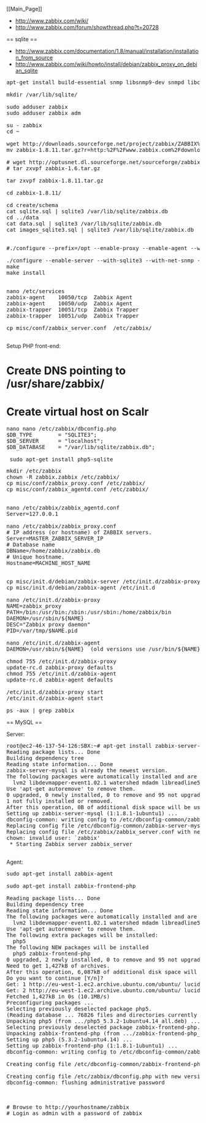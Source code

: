 [[Main_Page]]

* http://www.zabbix.com/wiki/
* http://www.zabbix.com/forum/showthread.php?t=20728

== sqlite ==

* http://www.zabbix.com/documentation/1.8/manual/installation/installation_from_source
* http://www.zabbix.com/wiki/howto/install/debian/zabbix_proxy_on_debian_sqlite

<pre>
apt-get install build-essential snmp libsnmp9-dev snmpd libcurl3-dev fping curl sqlite libsqlite3-dev ntpdate libiksemel-dev

mkdir /var/lib/sqlite/

sudo adduser zabbix
sudo adduser zabbix adm

su - zabbix
cd ~

wget http://downloads.sourceforge.net/project/zabbix/ZABBIX%20Latest%20Stable/1.8.11/zabbix-1.8.11.tar.gz?r=http%3A%2F%2Fwww.zabbix.com%2Fdownload.php&ts=1333394819&use_mirror=ignum
mv zabbix-1.8.11.tar.gz?r=http:%2F%2Fwww.zabbix.com%2Fdownload.php zabbix-1.8.11.tar.gz

# wget http://optusnet.dl.sourceforge.net/sourceforge/zabbix/zabbix-1.6.tar.gz
# tar zxvpf zabbix-1.6.tar.gz

tar zxvpf zabbix-1.8.11.tar.gz

cd zabbix-1.8.11/

cd create/schema
cat sqlite.sql | sqlite3 /var/lib/sqlite/zabbix.db 
cd ../data 
cat data.sql | sqlite3 /var/lib/sqlite/zabbix.db
cat images_sqlite3.sql | sqlite3 /var/lib/sqlite/zabbix.db


#./configure --prefix=/opt --enable-proxy --enable-agent --with-sqlite3 --with-net-snmp --with-libcurl &amp;&amp; make

./configure --enable-server --with-sqlite3 --with-net-snmp --with-jabber --with-libcurl
make
make install


nano /etc/services
zabbix-agent    10050/tcp  Zabbix Agent
zabbix-agent    10050/udp  Zabbix Agent
zabbix-trapper  10051/tcp  Zabbix Trapper
zabbix-trapper  10051/udp  Zabbix Trapper 

cp misc/conf/zabbix_server.conf  /etc/zabbix/

</pre>


Setup PHP front-end:
# Create DNS pointing to /usr/share/zabbix/
# Create virtual host on Scalr

<pre>
nano nano /etc/zabbix/dbconfig.php 
$DB_TYPE        = "SQLITE3";
$DB_SERVER      = "localhost";
$DB_DATABASE    = "/var/lib/sqlite/zabbix.db";

 sudo apt-get install php5-sqlite
</pre>


<pre>
mkdir /etc/zabbix
chown -R zabbix.zabbix /etc/zabbix/
cp misc/conf/zabbix_proxy.conf /etc/zabbix/
cp misc/conf/zabbix_agentd.conf /etc/zabbix/


nano /etc/zabbix/zabbix_agentd.conf
Server=127.0.0.1

nano /etc/zabbix/zabbix_proxy.conf
# IP address (or hostname) of ZABBIX servers.
Server=MASTER_ZABBIX_SERVER_IP
# Database name
DBName=/home/zabbix/zabbix.db
# Unique hostname.
Hostname=MACHINE_HOST_NAME


cp misc/init.d/debian/zabbix-server /etc/init.d/zabbix-proxy
cp misc/init.d/debian/zabbix-agent /etc/init.d

nano /etc/init.d/zabbix-proxy
NAME=zabbix_proxy
PATH=/bin:/usr/bin:/sbin:/usr/sbin:/home/zabbix/bin
DAEMON=/usr/sbin/${NAME}
DESC="Zabbix proxy daemon"
PID=/var/tmp/$NAME.pid

nano /etc/init.d/zabbix-agent
DAEMON=/usr/sbin/${NAME}  (old versions use /usr/bin/${NAME})

chmod 755 /etc/init.d/zabbix-proxy
update-rc.d zabbix-proxy defaults
chmod 755 /etc/init.d/zabbix-agent
update-rc.d zabbix-agent defaults

/etc/init.d/zabbix-proxy start
/etc/init.d/zabbix-agent start

ps -aux | grep zabbix
</pre>


== MySQL ==

Server:
<pre>
root@ec2-46-137-54-126:SBX:~# apt-get install zabbix-server-mysql
Reading package lists... Done
Building dependency tree       
Reading state information... Done
zabbix-server-mysql is already the newest version.
The following packages were automatically installed and are no longer required:
  lvm2 libdevmapper-event1.02.1 watershed mdadm libreadline5 ri1.8
Use 'apt-get autoremove' to remove them.
0 upgraded, 0 newly installed, 0 to remove and 95 not upgraded.
1 not fully installed or removed.
After this operation, 0B of additional disk space will be used.
Setting up zabbix-server-mysql (1:1.8.1-1ubuntu1) ...
dbconfig-common: writing config to /etc/dbconfig-common/zabbix-server-mysql.conf
Replacing config file /etc/dbconfig-common/zabbix-server-mysql.conf with new version
Replacing config file /etc/zabbix/zabbix_server.conf with new version
chown: invalid user: `zabbix'
 * Starting Zabbix server zabbix_server                                                        [ OK ] 

</pre>


Agent:
<pre>
sudo apt-get install zabbix-agent

sudo apt-get install zabbix-frontend-php

Reading package lists... Done
Building dependency tree       
Reading state information... Done
The following packages were automatically installed and are no longer required:
  lvm2 libdevmapper-event1.02.1 watershed mdadm libreadline5 ri1.8
Use 'apt-get autoremove' to remove them.
The following extra packages will be installed:
  php5
The following NEW packages will be installed
  php5 zabbix-frontend-php
0 upgraded, 2 newly installed, 0 to remove and 95 not upgraded.
Need to get 1,427kB of archives.
After this operation, 6,087kB of additional disk space will be used.
Do you want to continue [Y/n]? 
Get: 1 http://eu-west-1.ec2.archive.ubuntu.com/ubuntu/ lucid-updates/main php5 5.3.2-1ubuntu4.14 [1,114B]
Get: 2 http://eu-west-1.ec2.archive.ubuntu.com/ubuntu/ lucid/universe zabbix-frontend-php 1:1.8.1-1ubuntu1 [1,426kB]
Fetched 1,427kB in 0s (10.1MB/s)        
Preconfiguring packages ...
Selecting previously deselected package php5.
(Reading database ... 76826 files and directories currently installed.)
Unpacking php5 (from .../php5_5.3.2-1ubuntu4.14_all.deb) ...
Selecting previously deselected package zabbix-frontend-php.
Unpacking zabbix-frontend-php (from .../zabbix-frontend-php_1%3a1.8.1-1ubuntu1_all.deb) ...
Setting up php5 (5.3.2-1ubuntu4.14) ...
Setting up zabbix-frontend-php (1:1.8.1-1ubuntu1) ...
dbconfig-common: writing config to /etc/dbconfig-common/zabbix-frontend-php.conf

Creating config file /etc/dbconfig-common/zabbix-frontend-php.conf with new version

Creating config file /etc/zabbix/dbconfig.php with new version
dbconfig-common: flushing administrative password



# Browse to http://yourhostname/zabbix
# Login as admin with a password of zabbix

</pre>
